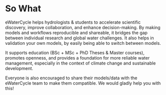 # So What

eWaterCycle helps hydrologists & students to accelerate scientific discovery, improve collaboration, and enhance decision-making. 
By making models and workflows reproducible and shareable, it bridges the gap between individual research and global water challenges. 
It also helps in validation your own models, by easily being able to switch between models.

It supports education (BSc + MSc + PhD Theses & Master courses), promotes openness, and provides a foundation for more reliable water management, especially in the context of climate change and sustainable development.

Everyone is also encouraged to share their models/data with the eWaterCycle team to make them compatible.
We would gladly help you with this!


